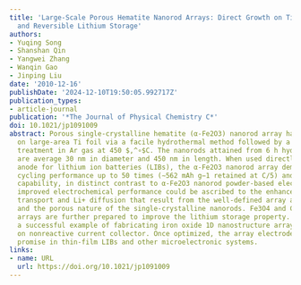 ```yaml
---
title: 'Large-Scale Porous Hematite Nanorod Arrays: Direct Growth on Titanium Foil
  and Reversible Lithium Storage'
authors:
- Yuqing Song
- Shanshan Qin
- Yangwei Zhang
- Wanqin Gao
- Jinping Liu
date: '2010-12-16'
publishDate: '2024-12-10T19:50:05.992717Z'
publication_types:
- article-journal
publication: '*The Journal of Physical Chemistry C*'
doi: 10.1021/jp1091009
abstract: Porous single-crystalline hematite (α-Fe2O3) nanorod array has been synthesized
  on large-area Ti foil via a facile hydrothermal method followed by a simple annealing
  treatment in Ar gas at 450 $,^∘$C. The nanorods attained from 6 h hydrothermal reaction
  are average 30 nm in diameter and 450 nm in length. When used directly as additive-free
  anode for lithium ion batteries (LIBs), the α-Fe2O3 nanorod array demonstrates excellent
  cycling performance up to 50 times (∼562 mAh g−1 retained at C/5) and good rate
  capability, in distinct contrast to α-Fe2O3 nanorod powder-based electrode. The
  improved electrochemical performance could be ascribed to the enhanced electron
  transport and Li+ diffusion that result from the well-defined array architecture
  and the porous nature of the single-crystalline nanorods. Fe3O4 and C/α-Fe2O3 nanorod
  arrays are further prepared to improve the lithium storage property. Our work represents
  a successful example of fabricating iron oxide 1D nanostructure arrays directly
  on nonreactive current collector. Once optimized, the array electrode may hold great
  promise in thin-film LIBs and other microelectronic systems.
links:
- name: URL
  url: https://doi.org/10.1021/jp1091009
---
```

